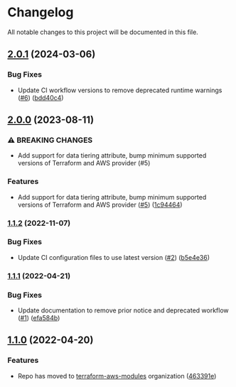 # Changelog

All notable changes to this project will be documented in this file.

## [2.0.1](https://github.com/terraform-aws-modules/terraform-aws-memory-db/compare/v2.0.0...v2.0.1) (2024-03-06)


### Bug Fixes

* Update CI workflow versions to remove deprecated runtime warnings ([#6](https://github.com/terraform-aws-modules/terraform-aws-memory-db/issues/6)) ([bdd40c4](https://github.com/terraform-aws-modules/terraform-aws-memory-db/commit/bdd40c4449e27134a5a66da46d1d24a61bb5d391))

## [2.0.0](https://github.com/terraform-aws-modules/terraform-aws-memory-db/compare/v1.1.2...v2.0.0) (2023-08-11)


### ⚠ BREAKING CHANGES

* Add support for data tiering attribute, bump minimum supported versions of Terraform and AWS provider (#5)

### Features

* Add support for data tiering attribute, bump minimum supported versions of Terraform and AWS provider ([#5](https://github.com/terraform-aws-modules/terraform-aws-memory-db/issues/5)) ([1c94464](https://github.com/terraform-aws-modules/terraform-aws-memory-db/commit/1c94464a0b18e4355988b776973f64cf6f76625a))

### [1.1.2](https://github.com/terraform-aws-modules/terraform-aws-memory-db/compare/v1.1.1...v1.1.2) (2022-11-07)


### Bug Fixes

* Update CI configuration files to use latest version ([#2](https://github.com/terraform-aws-modules/terraform-aws-memory-db/issues/2)) ([b5e4e36](https://github.com/terraform-aws-modules/terraform-aws-memory-db/commit/b5e4e36d3702772163698318ce7fe7ef7cc47668))

### [1.1.1](https://github.com/terraform-aws-modules/terraform-aws-memory-db/compare/v1.1.0...v1.1.1) (2022-04-21)


### Bug Fixes

* Update documentation to remove prior notice and deprecated workflow ([#1](https://github.com/terraform-aws-modules/terraform-aws-memory-db/issues/1)) ([efa584b](https://github.com/terraform-aws-modules/terraform-aws-memory-db/commit/efa584b61321f48d040ddf0c34b91d33e205538a))

## [1.1.0](https://github.com/clowdhaus/terraform-aws-memory-db/compare/v1.0.0...v1.1.0) (2022-04-20)


### Features

* Repo has moved to [terraform-aws-modules](https://github.com/terraform-aws-modules/terraform-aws-memory-db) organization ([463391e](https://github.com/clowdhaus/terraform-aws-memory-db/commit/463391e34a26b907dab03e8b7ae5b76eafda235f))
